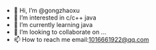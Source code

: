 - 👋 Hi, I’m @gongzhaoxu
- 👀 I’m interested in c/c++ java
- 🌱 I’m currently learning java
- 💞️ I’m looking to collaborate on ...
- 📫 How to reach me 
     email:1016661922@qq.com
     

<!---
gongzhaoxu/gongzhaoxu is a ✨ special ✨ repository because its `README.md` (this file) appears on your GitHub profile.
You can click the Preview link to take a look at your changes.
--->
